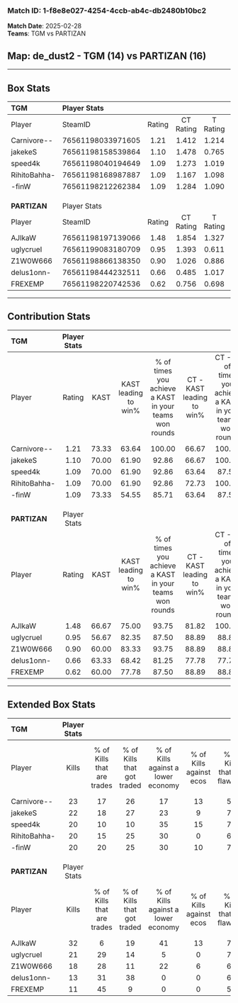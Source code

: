 ### Match ID: 1-f8e8e027-4254-4ccb-ab4c-db2480b10bc2  
**Match Date**: 2025-02-28  
**Teams**: TGM vs PARTIZAN  

## **Map**: de_dust2 - TGM (14) vs PARTIZAN (16)  
---  

## Box Stats  

| **TGM**      | Player Stats      |        |           |          |       |       |       |         |        |      |     |
| :- | :- | :-: | :-: | :-: | :-: | :-: | :-: | :-: | :-: | :-: | :-: |
| Player       | SteamID           | Rating | CT Rating | T Rating | KAST  |  ADR  | Kills | Assists | Deaths | K/D  | HS% |
| Carnivore--  | 76561198033971605 |  1.21  |   1.412   |  1.214   | 73.33 | 86.2  |  23   |    8    |   20   | 1.15 | 43  |
| jakekeS      | 76561198158539864 |  1.10  |   1.478   |  0.765   | 70.00 | 77.9  |  22   |    6    |   21   | 1.05 | 45  |
| speed4k      | 76561198040194649 |  1.09  |   1.273   |  1.019   | 70.00 | 69.6  |  20   |    7    |   17   | 1.18 | 45  |
| RihitoBahha- | 76561198168987887 |  1.09  |   1.167   |  1.098   | 70.00 | 80.0  |  20   |    8    |   19   | 1.05 | 80  |
| -finW        | 76561198212262384 |  1.09  |   1.284   |  1.090   | 73.33 | 68.9  |  20   |    5    |   18   | 1.11 | 60  |
|              |                   |        |           |          |       |       |       |         |        |      |     |
|              |                   |        |           |          |       |       |       |         |        |      |     |
|              |                   |        |           |          |       |       |       |         |        |      |     |
| **PARTIZAN** | Player Stats      |        |           |          |       |       |       |         |        |      |     |
| Player       | SteamID           | Rating | CT Rating | T Rating | KAST  |  ADR  | Kills | Assists | Deaths | K/D  | HS% |
| AJlkaW       | 76561198197139066 |  1.48  |   1.854   |  1.327   | 66.67 | 138.3 |  32   |   10    |   26   | 1.23 | 75  |
| uglycrueI    | 76561199083180709 |  0.95  |   1.393   |  0.611   | 56.67 | 62.3  |  21   |    2    |   19   | 1.11 | 52  |
| Z1W0W666     | 76561198866138350 |  0.90  |   1.026   |  0.886   | 60.00 | 65.3  |  18   |    4    |   19   | 0.95 | 61  |
| delus1onn-   | 76561198444232511 |  0.66  |   0.485   |  1.017   | 63.33 | 38.6  |  13   |    4    |   21   | 0.62 |  7  |
| FREXEMP      | 76561198220742536 |  0.62  |   0.756   |  0.698   | 60.00 | 44.1  |  11   |    5    |   20   | 0.55 | 63  |
---  

## Contribution Stats  

| **TGM**      | Player Stats |       |                      |                                                        |                           |                                                             |                          |                                                            |
| :- | :-: | :-: | :-: | :-: | :-: | :-: | :-: | :-: |
| Player       |    Rating    | KAST  | KAST leading to win% | % of times you achieve a KAST in your teams won rounds | CT - KAST leading to win% | CT - % of times you achieve a KAST in your teams won rounds | T - KAST leading to win% | T - % of times you achieve a KAST in your teams won rounds |
| Carnivore--  |     1.21     | 73.33 |        63.64         |                         100.00                         |           66.67           |                           100.00                            |          60.00           |                           100.00                           |
| jakekeS      |     1.10     | 70.00 |        61.90         |                         92.86                          |           66.67           |                           100.00                            |          55.56           |                           83.33                            |
| speed4k      |     1.09     | 70.00 |        61.90         |                         92.86                          |           63.64           |                            87.50                            |          60.00           |                           100.00                           |
| RihitoBahha- |     1.09     | 70.00 |        61.90         |                         92.86                          |           72.73           |                           100.00                            |          50.00           |                           83.33                            |
| -finW        |     1.09     | 73.33 |        54.55         |                         85.71                          |           63.64           |                            87.50                            |          45.45           |                           83.33                            |
|              |              |       |                      |                                                        |                           |                                                             |                          |                                                            |
|              |              |       |                      |                                                        |                           |                                                             |                          |                                                            |
|              |              |       |                      |                                                        |                           |                                                             |                          |                                                            |
| **PARTIZAN** | Player Stats |       |                      |                                                        |                           |                                                             |                          |                                                            |
| Player       |    Rating    | KAST  | KAST leading to win% | % of times you achieve a KAST in your teams won rounds | CT - KAST leading to win% | CT - % of times you achieve a KAST in your teams won rounds | T - KAST leading to win% | T - % of times you achieve a KAST in your teams won rounds |
| AJlkaW       |     1.48     | 66.67 |        75.00         |                         93.75                          |           81.82           |                           100.00                            |          66.67           |                           85.71                            |
| uglycrueI    |     0.95     | 56.67 |        82.35         |                         87.50                          |           88.89           |                            88.89                            |          75.00           |                           85.71                            |
| Z1W0W666     |     0.90     | 60.00 |        83.33         |                         93.75                          |           88.89           |                            88.89                            |          77.78           |                           100.00                           |
| delus1onn-   |     0.66     | 63.33 |        68.42         |                         81.25                          |           77.78           |                            77.78                            |          60.00           |                           85.71                            |
| FREXEMP      |     0.62     | 60.00 |        77.78         |                         87.50                          |           88.89           |                            88.89                            |          66.67           |                           85.71                            |
---  

## Extended Box Stats  

| **TGM**      | Player Stats |                            |                            |                                    |                         |                              |                                 |        |                             |                                     |                          |                               |                            |
| :- | :-: | :-: | :-: | :-: | :-: | :-: | :-: | :-: | :-: | :-: | :-: | :-: | :-: |
| Player       |    Kills     | % of Kills that are trades | % of Kills that got traded | % of Kills against a lower economy | % of Kills against ecos | % of Kills that are flawless | % of Kills that are close duels | Deaths | % of Deaths that get traded | % of Deaths against a lower economy | % of Deaths against ecos | % of Deaths that are flawless | % of Deaths that are close |
| Carnivore--  |      23      |             17             |             26             |                 17                 |           13            |              52              |               13                |   20   |             30              |                 15                  |            0             |              50               |             5              |
| jakekeS      |      22      |             18             |             27             |                 23                 |            9            |              77              |                9                |   21   |              5              |                 14                  |            0             |              76               |             5              |
| speed4k      |      20      |             10             |             10             |                 35                 |           15            |              70              |                0                |   17   |             18              |                 12                  |            0             |              82               |             0              |
| RihitoBahha- |      20      |             15             |             25             |                 30                 |            0            |              65              |                5                |   19   |             11              |                 16                  |            0             |              63               |             5              |
| -finW        |      20      |             20             |             25             |                 30                 |           10            |              70              |                5                |   18   |             28              |                 11                  |            0             |              67               |             6              |
|              |              |                            |                            |                                    |                         |                              |                                 |        |                             |                                     |                          |                               |                            |
|              |              |                            |                            |                                    |                         |                              |                                 |        |                             |                                     |                          |                               |                            |
|              |              |                            |                            |                                    |                         |                              |                                 |        |                             |                                     |                          |                               |                            |
| **PARTIZAN** | Player Stats |                            |                            |                                    |                         |                              |                                 |        |                             |                                     |                          |                               |                            |
| Player       |    Kills     | % of Kills that are trades | % of Kills that got traded | % of Kills against a lower economy | % of Kills against ecos | % of Kills that are flawless | % of Kills that are close duels | Deaths | % of Deaths that get traded | % of Deaths against a lower economy | % of Deaths against ecos | % of Deaths that are flawless | % of Deaths that are close |
| AJlkaW       |      32      |             6              |             19             |                 41                 |           13            |              72              |                6                |   26   |             23              |                 12                  |            0             |              50               |             8              |
| uglycrueI    |      21      |             29             |             14             |                 5                  |            0            |              71              |                5                |   19   |             16              |                 11                  |            0             |              63               |             5              |
| Z1W0W666     |      18      |             28             |             11             |                 22                 |            6            |              67              |                6                |   19   |             16              |                 11                  |            0             |              79               |             11             |
| delus1onn-   |      13      |             31             |             38             |                 0                  |            0            |              62              |                0                |   21   |             29              |                 14                  |            0             |              81               |             0              |
| FREXEMP      |      11      |             45             |             9              |                 0                  |            0            |              55              |                0                |   20   |             30              |                 10                  |            0             |              70               |             10             |

